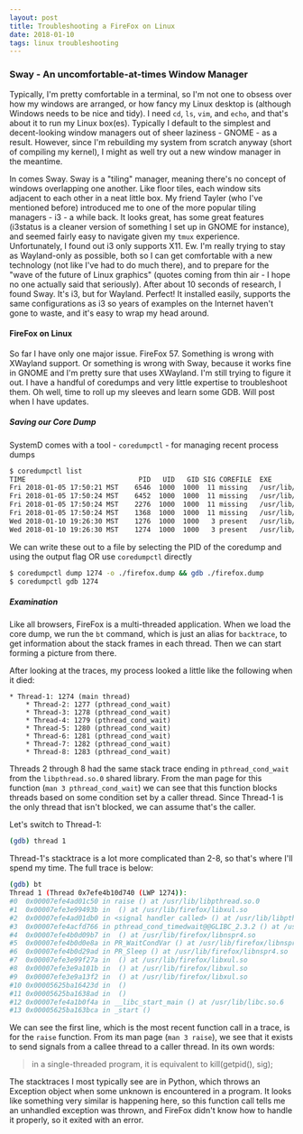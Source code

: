 ```yaml
---
layout: post
title: Troubleshooting a FireFox on Linux
date: 2018-01-10
tags: linux troubleshooting
---
```


### Sway - An uncomfortable-at-times Window Manager
Typically, I'm pretty comfortable in a terminal, so I'm not one to obsess over how my windows are arranged, or how fancy my Linux desktop is (although Windows needs to be nice and tidy). 
I need `cd`, `ls`, `vim`, and `echo`, and that's about it to run my Linux box(es). Typically I default to the simplest and decent-looking window managers out of sheer laziness - GNOME - as a result. However, since I'm rebuilding my system from scratch anyway (short of compiling my kernel), I might as well try out a new window manager in the meantime.

In comes Sway. Sway is a "tiling" manager, meaning there's no concept of windows overlapping one another. Like floor tiles, each window sits adjacent to each other in a neat little box. My friend Tayler (who I've mentioned before) introduced me to one of the more popular tiling managers - i3 - a while back. It looks great, has some great features (i3status is a cleaner version of something I set up in GNOME for instance), and seemed fairly easy to navigate given my `tmux` experience. 
Unfortunately, I found out i3 only supports X11. Ew. I'm really trying to stay as Wayland-only as possible, both so I can get comfortable with a new technology (not like I've had to do much there), and to prepare for the "wave of the future of Linux graphics" (quotes coming from thin air - I hope no one actually said that seriously). 
After about 10 seconds of research, I found Sway. It's i3, but for Wayland. Perfect! It installed easily, supports the same configurations as i3 so years of examples on the Internet haven't gone to waste, and it's easy to wrap my head around. 

#### FireFox on Linux
So far I have only one major issue. FireFox 57. Something is wrong with XWayland support. Or something is wrong with Sway, because it works fine in GNOME and I'm pretty sure that uses XWayland. I'm still trying to figure it out. I have a handful of coredumps and very little expertise to troubleshoot them. Oh well, time to roll up my sleeves and learn some GDB. Will post when I have updates.

##### Saving our Core Dump
SystemD comes with a tool - `coredumpctl` - for managing recent process dumps
```sh
$ coredumpctl list
TIME                            PID   UID   GID SIG COREFILE  EXE
Fri 2018-01-05 17:50:21 MST    6546  1000  1000  11 missing   /usr/lib/firefox/firefox
Fri 2018-01-05 17:50:24 MST    6452  1000  1000  11 missing   /usr/lib/firefox/firefox
Fri 2018-01-05 17:50:24 MST    2276  1000  1000  11 missing   /usr/lib/firefox/firefox
Fri 2018-01-05 17:50:24 MST    1368  1000  1000  11 missing   /usr/lib/firefox/firefox
Wed 2018-01-10 19:26:30 MST    1276  1000  1000   3 present   /usr/lib/firefox/firefox
Wed 2018-01-10 19:26:30 MST    1274  1000  1000   3 present   /usr/lib/firefox/firefox
```
We can write these out to a file by selecting the PID of the coredump and using the output flag OR use `coredumpctl` directly
```sh
$ coredumpctl dump 1274 -o ./firefox.dump && gdb ./firefox.dump
$ coredumpctl gdb 1274
```

##### Examination
Like all browsers, FireFox is a multi-threaded application. When we load the core dump, we run the `bt` command, which is just an alias for `backtrace`, to get information about the stack frames in each thread. Then we can start forming a picture from there.

After looking at the traces, my process looked a little like the following when it died:
```
* Thread-1: 1274 (main thread)
    * Thread-2: 1277 (pthread_cond_wait)
    * Thread-3: 1278 (pthread_cond_wait)
    * Thread-4: 1279 (pthread_cond_wait)
    * Thread-5: 1280 (pthread_cond_wait)
    * Thread-6: 1281 (pthread_cond_wait)
    * Thread-7: 1282 (pthread_cond_wait)
    * Thread-8: 1283 (pthread_cond_wait)
```
Threads 2 through 8 had the same stack trace ending in `pthread_cond_wait` from the `libpthread.so.0` shared library. From the man page for this function (`man 3 pthread_cond_wait`) we can see that this function blocks threads based on some condition set by a caller thread. Since Thread-1 is the only thread that isn't blocked, we can assume that's the caller.

Let's switch to Thread-1:
```sh
(gdb) thread 1
```

Thread-1's stacktrace is a lot more complicated than 2-8, so that's where I'll spend my time. The full trace is below:
```sh
(gdb) bt
Thread 1 (Thread 0x7efe4b10d740 (LWP 1274)):
#0  0x00007efe4ad01c50 in raise () at /usr/lib/libpthread.so.0
#1  0x00007efe3e99493b in  () at /usr/lib/firefox/libxul.so
#2  0x00007efe4ad01db0 in <signal handler called> () at /usr/lib/libpthread.so.0
#3  0x00007efe4acfd766 in pthread_cond_timedwait@@GLIBC_2.3.2 () at /usr/lib/libpthread.so.0
#4  0x00007efe4b0d09b7 in  () at /usr/lib/firefox/libnspr4.so
#5  0x00007efe4b0d0e8a in PR_WaitCondVar () at /usr/lib/firefox/libnspr4.so
#6  0x00007efe4b0d29ad in PR_Sleep () at /usr/lib/firefox/libnspr4.so
#7  0x00007efe3e99f27a in  () at /usr/lib/firefox/libxul.so
#8  0x00007efe3e9a101b in  () at /usr/lib/firefox/libxul.so
#9  0x00007efe3e9a13f2 in  () at /usr/lib/firefox/libxul.so
#10 0x00005625ba16423d in  ()
#11 0x00005625ba1638ad in  ()
#12 0x00007efe4a1b0f4a in __libc_start_main () at /usr/lib/libc.so.6
#13 0x00005625ba163bca in _start ()
```
We can see the first line, which is the most recent function call in a trace, is for the `raise` function. From its man page (`man 3 raise`), we see that it exists to send signals from a callee thread to a caller thread. In its own words: 
> in a single-threaded program, it is equivalent to kill(getpid(), sig);

The stacktraces I most typically see are in Python, which throws an Exception object when some unknown is encountered in a program. It looks like something very similar is happening here, so this function call tells me an unhandled exception was thrown, and FireFox didn't know how to handle it properly, so it exited with an error.
